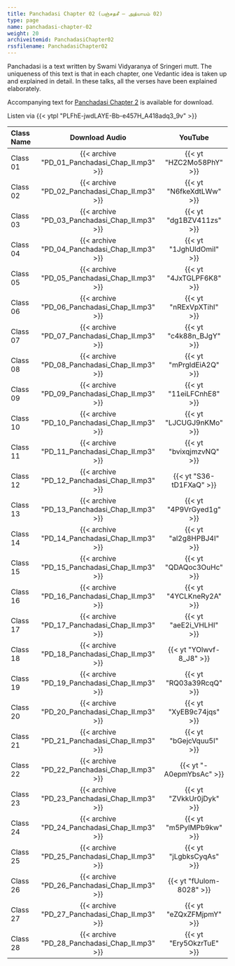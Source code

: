 ```yaml
---
title: Panchadasi Chapter 02 (பஞ்சதசீ – அத்யாயம் 02)
type: page
name: panchadasi-chapter-02
weight: 20
archiveitemid: PanchadasiChapter02
rssfilename: PanchadasiChapter02
---
```


Panchadasi is a text written by Swami Vidyaranya of Sringeri mutt. The uniqueness of this text is that in each chapter, one Vedantic idea is taken up and explained in detail. In these talks, all the verses have been explained elaborately.

Accompanying text for [Panchadasi Chapter 2](https://archive.org/download/Panchadasi/Panchadasi_Chapter_02.pdf) is available for download.

Listen via {{< ytpl "PLFhE-jwdLAYE-Bb-e457H_A418adq3_9v" >}}

Class Name | Download Audio | YouTube
:---|:---:|:---:
Class 01 | {{< archive "PD_01_Panchadasi_Chap_II.mp3" >}} | {{< yt "HZC2Mo58PhY" >}}
Class 02 | {{< archive "PD_02_Panchadasi_Chap_II.mp3" >}} | {{< yt "N6fkeXdtLWw" >}}
Class 03 | {{< archive "PD_03_Panchadasi_Chap_II.mp3" >}} | {{< yt "dg1BZV411zs" >}}
Class 04 | {{< archive "PD_04_Panchadasi_Chap_II.mp3" >}} | {{< yt "1JghUldOmiI" >}}
Class 05 | {{< archive "PD_05_Panchadasi_Chap_II.mp3" >}} | {{< yt "4JxTGLPF6K8" >}}
Class 06 | {{< archive "PD_06_Panchadasi_Chap_II.mp3" >}} | {{< yt "nRExVpXTihI" >}}
Class 07 | {{< archive "PD_07_Panchadasi_Chap_II.mp3" >}} | {{< yt "c4k88n_BJgY" >}}
Class 08 | {{< archive "PD_08_Panchadasi_Chap_II.mp3" >}} | {{< yt "mPrgldEiA2Q" >}}
Class 09 | {{< archive "PD_09_Panchadasi_Chap_II.mp3" >}} | {{< yt "11eiLFCnhE8" >}}
Class 10 | {{< archive "PD_10_Panchadasi_Chap_II.mp3" >}} | {{< yt "LJCUGJ9nKMo" >}}
Class 11 | {{< archive "PD_11_Panchadasi_Chap_II.mp3" >}} | {{< yt "bvixqjmzvNQ" >}}
Class 12 | {{< archive "PD_12_Panchadasi_Chap_II.mp3" >}} | {{< yt "S36-tD1FXaQ" >}}
Class 13 | {{< archive "PD_13_Panchadasi_Chap_II.mp3" >}} | {{< yt "4P9VrGyed1g" >}}
Class 14 | {{< archive "PD_14_Panchadasi_Chap_II.mp3" >}} | {{< yt "al2g8HPBJ4I" >}}
Class 15 | {{< archive "PD_15_Panchadasi_Chap_II.mp3" >}} | {{< yt "QDAQoc3OuHc" >}}
Class 16 | {{< archive "PD_16_Panchadasi_Chap_II.mp3" >}} | {{< yt "4YCLKneRy2A" >}}
Class 17 | {{< archive "PD_17_Panchadasi_Chap_II.mp3" >}} | {{< yt "aeE2i_VHLHI" >}}
Class 18 | {{< archive "PD_18_Panchadasi_Chap_II.mp3" >}} | {{< yt "YOlwvf-8_J8" >}}
Class 19 | {{< archive "PD_19_Panchadasi_Chap_II.mp3" >}} | {{< yt "RQ03a39RcqQ" >}}
Class 20 | {{< archive "PD_20_Panchadasi_Chap_II.mp3" >}} | {{< yt "XyEB9c74jqs" >}}
Class 21 | {{< archive "PD_21_Panchadasi_Chap_II.mp3" >}} | {{< yt "bGejcVquu5I" >}}
Class 22 | {{< archive "PD_22_Panchadasi_Chap_II.mp3" >}} | {{< yt "-A0epmYbsAc" >}}
Class 23 | {{< archive "PD_23_Panchadasi_Chap_II.mp3" >}} | {{< yt "ZVkkUr0jDyk" >}}
Class 24 | {{< archive "PD_24_Panchadasi_Chap_II.mp3" >}} | {{< yt "m5PylMPb9kw" >}}
Class 25 | {{< archive "PD_25_Panchadasi_Chap_II.mp3" >}} | {{< yt "jLgbksCyqAs" >}}
Class 26 | {{< archive "PD_26_Panchadasi_Chap_II.mp3" >}} | {{< yt "fUulom-8028" >}}
Class 27 | {{< archive "PD_27_Panchadasi_Chap_II.mp3" >}} | {{< yt "eZQxZFMjpmY" >}}
Class 28 | {{< archive "PD_28_Panchadasi_Chap_II.mp3" >}} | {{< yt "Ery5OkzrTuE" >}}
